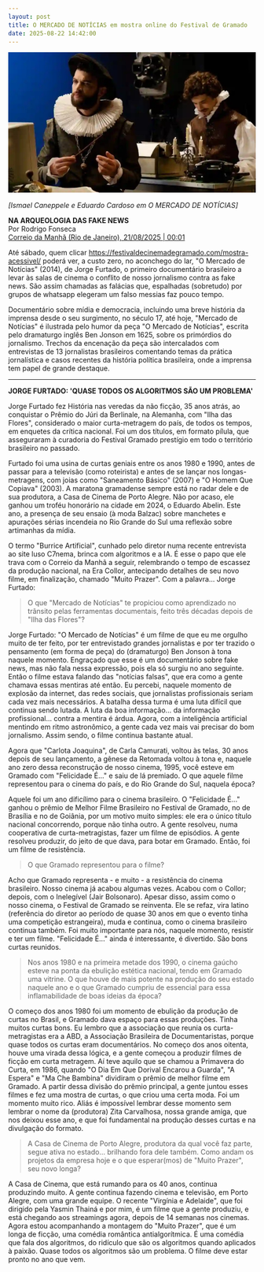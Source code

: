 ```yaml
---
layout: post
title: O MERCADO DE NOTÍCIAS em mostra online do Festival de Gramado
date: 2025-08-22 14:42:00
---
```

![](/uploads/mdn-redacao.jpg)

*\[Ismael Caneppele e Eduardo Cardoso em O MERCADO DE NOTÍCIAS]*

**NA ARQUEOLOGIA DAS FAKE NEWS**\
Por Rodrigo Fonseca\
[Correio da Manhã (Rio de Janeiro), 21/08/2025 | 00:01](https://www.correiodamanha.com.br/resgate-do-doc-mercado-de-noticias-de-2014-mostra-que-jorge-furtado-ja-analisava-fake-news-na-sociedade-a.html)

[](https://www.correiodamanha.com.br/resgate-do-doc-mercado-de-noticias-de-2014-mostra-que-jorge-furtado-ja-analisava-fake-news-na-sociedade-a.html)Até sábado, quem clicar <https://festivaldecinemadegramado.com/mostra-acessivel/> poderá ver, a custo zero, no aconchego do lar, "O Mercado de Notícias" (2014), de Jorge Furtado, o primeiro documentário brasileiro a levar às salas de cinema o conflito de nosso jornalismo contra as fake news. São assim chamadas as falácias que, espalhadas (sobretudo) por grupos de whatsapp elegeram um falso messias faz pouco tempo.

Documentário sobre mídia e democracia, incluindo uma breve história da imprensa desde o seu surgimento, no século 17, até hoje, "Mercado de Notícias" é ilustrada pelo humor da peça "O Mercado de Notícias", escrita pelo dramaturgo inglês Ben Jonson em 1625, sobre os primórdios do jornalismo. Trechos da encenação da peça são intercalados com entrevistas de 13 jornalistas brasileiros comentando temas da prática jornalística e casos recentes da história política brasileira, onde a imprensa tem papel de grande destaque.

- - -

**JORGE FURTADO: 'QUASE TODOS OS ALGORITMOS SÃO UM PROBLEMA'**

Jorge Furtado fez História nas veredas da não ficção, 35 anos atrás, ao conquistar o Prêmio do Júri da Berlinale, na Alemanha, com "Ilha das Flores", considerado o maior curta-metragem do país, de todos os tempos, em enquetes da crítica nacional. Foi um dos títulos, em formato pílula, que asseguraram à curadoria do Festival Gramado prestígio em todo o território brasileiro no passado.

Furtado foi uma usina de curtas geniais entre os anos 1980 e 1990, antes de passar para a televisão (como roteirista) e antes de se lançar nos longas-metragens, com joias como "Saneamento Básico" (2007) e "O Homem Que Copiava" (2003). A maratona gramadense sempre está no radar dele e de sua produtora, a Casa de Cinema de Porto Alegre. Não por acaso, ele ganhou um troféu honorário na cidade em 2024, o Eduardo Abelin. Este ano, a presença de seu ensaio (à moda Balzac) sobre manchetes e apurações sérias incendeia no Rio Grande do Sul uma reflexão sobre artimanhas da mídia.

O termo "Burrice Artificial", cunhado pelo diretor numa recente entrevista ao site luso C7nema, brinca com algoritmos e a IA. É esse o papo que ele trava com o Correio da Manhã a seguir, relembrando o tempo de escassez da produção nacional, na Era Collor, antecipando detalhes de seu novo filme, em finalização, chamado "Muito Prazer". Com a palavra... Jorge Furtado:

> O que "Mercado de Notícias" te propiciou como aprendizado no trânsito pelas ferramentas documentais, feito três décadas depois de "Ilha das Flores"?

Jorge Furtado: "O Mercado de Notícias" é um filme de que eu me orgulho muito de ter feito, por ter entrevistado grandes jornalistas e por ter trazido o pensamento (em forma de peça) do (dramaturgo) Ben Jonson à tona naquele momento. Engraçado que esse é um documentário sobre fake news, mas não fala nessa expressão, pois ela só surgiu no ano seguinte. Então o filme estava falando das "notícias falsas", que era como a gente chamava essas mentiras até então. Eu percebi, naquele momento de explosão da internet, das redes sociais, que jornalistas profissionais seriam cada vez mais necessários. A batalha dessa turma é uma luta difícil que continua sendo lutada. A luta da boa informação... da informação profissional... contra a mentira é árdua. Agora, com a inteligência artificial mentindo em ritmo astronômico, a gente cada vez mais vai precisar do bom jornalismo. Assim sendo, o filme continua bastante atual.

Agora que "Carlota Joaquina", de Carla Camurati, voltou às telas, 30 anos depois de seu lançamento, a gênese da Retomada voltou à tona e, naquele ano zero dessa reconstrução de nosso cinema, 1995, você esteve em Gramado com "Felicidade É..." e saiu de lá premiado. O que aquele filme representou para o cinema do país, e do Rio Grande do Sul, naquela época?

Aquele foi um ano dificílimo para o cinema brasileiro. O "Felicidade É..." ganhou o prêmio de Melhor Filme Brasileiro no Festival de Gramado, no de Brasília e no de Goiânia, por um motivo muito simples: ele era o único título nacional concorrendo, porque não tinha outro. A gente resolveu, numa cooperativa de curta-metragistas, fazer um filme de episódios. A gente resolveu produzir, do jeito de que dava, para botar em Gramado. Então, foi um filme de resistência.

> O que Gramado representou para o filme?

Acho que Gramado representa - e muito - a resistência do cinema brasileiro. Nosso cinema já acabou algumas vezes. Acabou com o Collor; depois, com o Inelegível (Jair Bolsonaro). Apesar disso, assim como o nosso cinema, o Festival de Gramado se reinventa. Ele se refaz, vira latino (referência do diretor ao período de quase 30 anos em que o evento tinha uma competição estrangeira), muda e continua, como o cinema brasileiro continua também. Foi muito importante para nós, naquele momento, resistir e ter um filme. "Felicidade É..." ainda é interessante, é divertido. São bons curtas reunidos.

> Nos anos 1980 e na primeira metade dos 1990, o cinema gaúcho esteve na ponta da ebulição estética nacional, tendo em Gramado uma vitrine. O que houve de mais potente na produção do seu estado naquele ano e o que Gramado cumpriu de essencial para essa inflamabilidade de boas ideias da época?

O começo dos anos 1980 foi um momento de ebulição da produção de curtas no Brasil, e Gramado dava espaço para essas produções. Tinha muitos curtas bons. Eu lembro que a associação que reunia os curta-metragistas era a ABD, a Associação Brasileira de Documentaristas, porque quase todos os curtas eram documentários. No começo dos anos oitenta, houve uma virada dessa lógica, e a gente começou a produzir filmes de ficção em curta metragem. Aí teve aquilo que se chamou a Primavera do Curta, em 1986, quando "O Dia Em Que Dorival Encarou a Guarda", "A Espera" e "Ma Che Bambina" dividiram o prêmio de melhor filme em Gramado. A partir dessa divisão do prêmio principal, a gente juntou esses filmes e fez uma mostra de curtas, o que criou uma certa moda. Foi um momento muito rico. Aliás é impossível lembrar desse momento sem lembrar o nome da (produtora) Zita Carvalhosa, nossa grande amiga, que nos deixou esse ano, e que foi fundamental na produção desses curtas e na divulgação do formato.

> A Casa de Cinema de Porto Alegre, produtora da qual você faz parte, segue ativa no estado... brilhando fora dele também. Como andam os projetos da empresa hoje e o que esperar(mos) de "Muito Prazer", seu novo longa?

A Casa de Cinema, que está rumando para os 40 anos, continua produzindo muito. A gente continua fazendo cinema e televisão, em Porto Alegre, com uma grande equipe. O recente "Virgínia e Adelaide", que foi dirigido pela Yasmin Thainá e por mim, é um filme que a gente produziu, e está chegando aos streamings agora, depois de 14 semanas nos cinemas. Agora estou acompanhando a montagem do "Muito Prazer", que é um longa de ficção, uma comédia romântica antialgorítmica. É uma comédia que fala dos algoritmos, do ridículo que são os algoritmos quando aplicados à paixão. Quase todos os algoritmos são um problema. O filme deve estar pronto no ano que vem.

